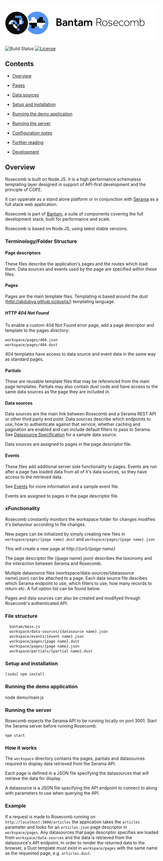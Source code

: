 ![Rosecomb](rosecomb.png)

![Build Status](http://img.shields.io/badge/Release-0.1.3_Beta-green.svg?style=flat-square)&nbsp;[![License](http://img.shields.io/:License-MIT-blue.svg?style=flat-square)](http://dadi.mit-license.org)

## Contents

* [Overview](#overview)
* [Pages](docs/page_specification.md) 
* [Data sources](docs/datasource_specification.md) 
* [Setup and installation](#setup-and-installation)
* [Running the demo application](#running-the-demo-application)
* [Running the server](#running-the-server)

* [Configuration notes](#configuration-notes)
* [Further reading](#further-reading)
* [Development](#development)


## Overview

Rosecomb is built on Node.JS. It is a high performance schemaless templating layer designed in support of API-first development and the principle of COPE.

It can opperate as a stand alone platform or in conjunction with [Serama](https://github.com/bantam-framework/serama) as a full stack web application.

Rosecomb is part of [Bantam](https://github.com/bantam-framework/), a suite of components covering the full development stack, built for performance and scale.

Rosecomb is based on Node.JS, using latest stable versions.

### Terminology/Folder Structure

#### Page descriptors
These files describe the application's pages and the routes which load them. Data sources and events used by the page are specified within these files.

#### Pages
Pages are the main template files. Templating is based around the *dust* (http://akdubya.github.io/dustjs/) templating language.

##### HTTP 404 Not Found
To enable a custom 404 Not Found error page, add a page descriptor and template to the pages directory:

```
workspace/pages/404.json
workspace/pages/404.dust
```

404 templates have access to data source and event data in the same way as standard pages. 


#### Partials
These are reusable template files that may be referenced from the main page templates. Partials may also contain *dust* code and have access to the same data sources as the page they are included in.

#### Data sources
Data sources are the main link between Rosecomb and a Serama REST API or other third party end point. Data sources describe which endpoints to use, how to authenticate against that service, whether caching and pagination are enabled and can include default filters to pass to Serama. See [Datasource Specification](datasource_specification.md) for a sample data source.

Data sources are assigned to pages in the page descriptor file.

#### Events
These files add additional server side functionality to pages. Events are run after a page has loaded data from all of it's data sources, so they have access to the retrieved data.

See [Events](events.md) for more information and a sample event file.

Events are assigned to pages in the page descriptor file.

### xFunctionality

Rosecomb constantly monitors the workspace folder for changes modifies it's behaviour according to file changes.

New pages can be initialized by simply creating new files in `workspace/pages/{page name}.dust` and `workspace/pages/{page name}.json`

This will create a new page at *http://{url}/{page name}*

    
The page descriptor file ({page name}.json) describes the taxonomy and the interaction between Serama and Rosecomb.

Multiple datasource files (workspace/data-sources/{datasource name}.json) can be attached to a page. Each data source file descibes which Serama endpoint to use, which filters to use, how many records to return etc. A full option list can be found below.

Pages and data sources can also be created and modifyed through Rosecomb's authenticated API.

### File structure
```  
  bantam/main.js
  workspace/data-sources/{datasource name}.json
  workspace/events/{event name}.json
  workspace/pages/{page name}.dust
  workspace/pages/{page name}.json
  workspace/partials/{partial name}.dust
```

### Setup and installation

	[sudo] npm install

### Running the demo application


  node demo/main.js


### Running the server

Rosecomb expects the Serama API to be running locally on port 3001. Start the Serama server before running Rosecomb.

	npm start


### How it works

The `workspace` directory contains the pages, partials and datasources required to display data retrieved from the Serama API.

Each page is defined in a JSON file specifying the datasources that will retrieve the data for display.

A datasource is a JSON file specifying the API endpoint to connect to along with parameters to use when querying the API.

### Example

If a request is made to Rosecomb running on `http://localhost:3000/articles` the application takes the `articles` parameter and looks for an `articles.json` page descriptor in `workspace/pages`. Any datasources that page descriptor specifies are loaded from `workspace/data-sources` and the data is retrieved from the datasource's API endpoint. In order to render the returned data to the browser, a Dust template must exist in `workspace/pages` with the same name as the requested page, e.g. `articles.dust`.
